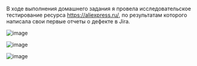 В ходе выполнения домашнего задания я провела исследовательское тестирование ресурса https://aliexpress.ru/, по результатам которого написала свои первые отчеты о дефекте в Jira.

![image](https://github.com/KaraliovaQA/Test-documentation/assets/100686591/a9629caf-16a2-45be-bf19-f620cb7193ea)



![image](https://github.com/KaraliovaQA/Test-documentation/assets/100686591/672c297e-b15a-456b-9fc2-feb288c98203)



![image](https://github.com/KaraliovaQA/Test-documentation/assets/100686591/b9c2b115-92b9-40e6-b630-8b03e3101e7b)

